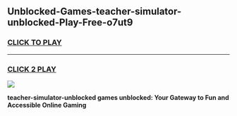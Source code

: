
## Unblocked-Games-teacher-simulator-unblocked-Play-Free-o7ut9
<h3>
<a href="https://premium76.site?title=teacher-simulator-unblocked&ref=23A">CLICK TO PLAY</a></h3>
<hr>

<h3>
<a href="https://premium76.site?title=teacher-simulator-unblocked&ref=23A">CLICK 2 PLAY</a>
  
</h3>

<a href="https://premium76.site?title=teacher-simulator-unblocked&ref=23A"><img src="https://clearcache.store/games.png"></a>


**teacher-simulator-unblocked games unblocked: Your Gateway to Fun and Accessible Online Gaming**
